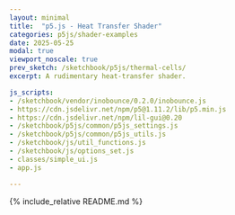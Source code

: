 ```yaml
---
layout: minimal
title:  "p5.js - Heat Transfer Shader"
categories: p5js/shader-examples
date: 2025-05-25
modal: true
viewport_noscale: true
prev_sketch: /sketchbook/p5js/thermal-cells/
excerpt: A rudimentary heat-transfer shader.

js_scripts:
- /sketchbook/vendor/inobounce/0.2.0/inobounce.js
- https://cdn.jsdelivr.net/npm/p5@1.11.2/lib/p5.min.js
- https://cdn.jsdelivr.net/npm/lil-gui@0.20
- /sketchbook/p5js/common/p5js_settings.js
- /sketchbook/p5js/common/p5js_utils.js
- /sketchbook/js/util_functions.js
- /sketchbook/js/options_set.js
- classes/simple_ui.js
- app.js

---
```


{% include_relative README.md %}

